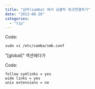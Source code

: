 ```yaml
---
title: "삼바(samba) 에서 심볼릭 링크연결하기"
date: "2013-08-28"
categories: 
  - "tip"
---
```


Code:

```
sudo vi /etc/samba/smb.conf
```

"\[global\]" 섹션에다가

Code:

```
follow symlinks = yes
wide links = yes
unix extensions = no
```
